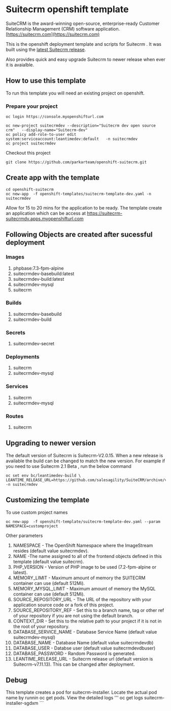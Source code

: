 # Suitecrm openshift template 

SuiteCRM is the award-winning open-source, enterprise-ready Customer Relationship Management (CRM) software application. [https://suitecrm.com](https://suitecrm.com)

This is the openshift deployment template and scripts for Suitecrm </a>. It was built using the <a href="https://github.com/salesagility/SuiteCRM/releases">latest Suitecrm release</a>.

Also provides quick and easy upgrade Suitecrm to newer release when ever it is avaialble. 

## How to use this template

To run this template you will need an existing project on openshift. 

### Prepare your project 

```
oc login https://console.myopenshifturl.com

oc new-project suitecrmdev --description="Suitecrm dev open source crm"   --display-name="Suitecrm-dev"
oc policy add-role-to-user edit system:serviceaccount:leantimedev:default   -n suitecrmdev
oc project suitecrmdev
```

Checkout this project 

```
git clone https://github.com/parkarteam/openshift-suitecrm.git

```

## Create app with the template

```
cd openshift-suitecrm 
oc new-app  -f openshift-templates/suitecrm-template-dev.yaml -n suitecrmdev

```
Allow for 15 to 20 mins for the application to be ready. 
The template create an application which can be access at 
https://suitecrm-suitecrmdv.apps.myopenshifturl.com

## Following Objects are created after sucessful deployment  
### Images
1. phpbase:7.3-fpm-alpine 
2. suitecrmdev-basebuild:latest
3. suitecrmdev-build:latest
4. suitecrmdev-mysql
5. suitecrm

### Builds
1. suitecrmdev-basebuild
2. suitecrmdev-build
### Secrets
1. suitecrmdev-secret

### Deployments
1. suitecrm
2. suitecrmdev-mysql

### Services
1. suitecrm
2. suitecrmdev-mysql

### Routes
1. suitecrm

## Upgrading to newer version 
The default version of Suitecrm is Suitecrm-V2.0.15. 
When a new release is available the build can be changed to match the new version. 
For example if you need to use Suitecrm 2.1 Beta , run the below command

```
oc set env bc/leantimedev-build \ 
LEANTIME_RELEASE_URL=https://github.com/salesagility/SuiteCRM/archive/v7.10.25.tar.gz -n suitecrmdev

```

## Customizing the template 
To use custom project names 

```
oc new-app  -f openshift-template/suitecrm-template-dev.yaml --param NAMESPACE=customproject
```

Other parameters 
1. NAMESPACE - The OpenShift Namespace where the ImageStream resides (default value suitecrmdev).
2. NAME -The name assigned to all of the frontend objects defined in this template (default value suitecrm).
3. PHP_VERSION - Version of PHP image to be used (7.2-fpm-alpine or latest). 
4. MEMORY_LIMIT - Maximum amount of memory the SUITECRM container can use (default 512Mi).
5. MEMORY_MYSQL_LIMIT - Maximum amount of memory the MySQL container can use (default 512Mi).
6. SOURCE_REPOSITORY_URL - The URL of the repository with your application source code or a fork of this project. 
7. SOURCE_REPOSITORY_REF - Set this to a branch name, tag or other ref of your repository if you are not using the default branch.
8. CONTEXT_DIR - Set this to the relative path to your project if it is not in the root of your repository.
9. DATABASE_SERVICE_NAME - Database Service Name (default value suitecrmdev-mysql)
10. DATABASE_NAME - Database Name (default value suitecrmdevdb)
11. DATABASE_USER - Databse user (default value suitecrmdevdbuser)
12. DATABASE_PASSWORD - Random Password is generated. 
13. LEANTIME_RELEASE_URL - Suitecrm release url (default version is Suitecrm-v7.11.13). This can be changed after deployment. 

## Debug
This template creates a pod for suitecrm-installer. Locate the actual pod name by runnin oc get pods.
View the detailed logs ''' oc get logs suitecrm-installer-sgdxm ```


